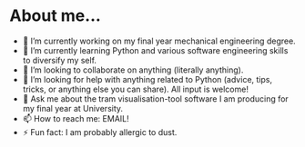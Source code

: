 # About me...
- 🔭 I’m currently working on my final year mechanical engineering degree.
- 🌱 I’m currently learning Python and various software engineering skills to diversify my self.
- 👯 I’m looking to collaborate on anything (literally anything).
- 🤔 I’m looking for help with anything related to Python (advice, tips, tricks, or anything else you can share). All input is welcome!
- 💬 Ask me about the tram visualisation-tool software I am producing for my final year at University.
- 📫 How to reach me: EMAIL!
- ⚡ Fun fact: I am probably allergic to dust.
